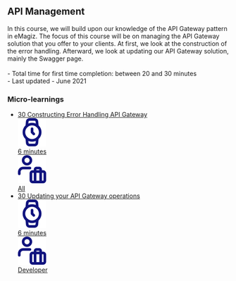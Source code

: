 <div class="ez-academy">
	<div class="ez-academy__body">
		<main class="master">
	<h2 class="title">API Management</h2>
    <p>
       In this course, we will build upon our knowledge of the API Gateway pattern in eMagiz. The focus of this course will be on managing the API Gateway solution that you offer to your clients. At first, we look at the construction of the error handling. Afterward, we look at updating our API Gateway solution, mainly the Swagger page.
        </br></br>
        - Total time for first time completion: between 20 and 30 minutes
        </br>
        - Last updated - June 2021
    </p>
    <h3 class="title">Micro-learnings</h3>
    <ul class="strip-container">
        <li class="strip">
            <a href="../../docs/microlearning/intermediate-api-management-constructing-error-handling-api-gateway" class="strip__link">
            <label for="" class="strip__label">
                <span>30</span>
                Constructing Error Handling API Gateway
            </label>
            <div class="strip__attribute">
                <img class="strip__attribute-icon strip__attribute-icon--duration" src="../../img/microlearning/academy_index/icon-duration32.svg"/>
                <div class="strip__attribute-label">6 minutes</div>
            </div>
            <div class="strip__attribute">
                <img class="strip__attribute-icon strip__attribute-icon--roles" src="../../img/microlearning/academy_index/icon-roles32.svg"/>
                <div class="strip__attribute-label">All</div>
            </div>
        </a>
        </li>
        <li class="strip">
            <a href="../../docs/microlearning/intermediate-api-management-updating-your-api-gateway-operations" class="strip__link">
            <label for="" class="strip__label">
                <span>30</span>
                Updating your API Gateway operations
            </label>
            <div class="strip__attribute">
                <img class="strip__attribute-icon strip__attribute-icon--duration" src="../../img/microlearning/academy_index/icon-duration32.svg"/>
                <div class="strip__attribute-label">6 minutes</div>
            </div>
            <div class="strip__attribute">
                <img class="strip__attribute-icon strip__attribute-icon--roles" src="../../img/microlearning/academy_index/icon-roles32.svg"/>
                <div class="strip__attribute-label">Developer</div>
            </div>
            </a>
        </li>        
    </ul>
    </main>
    </div>
</div>